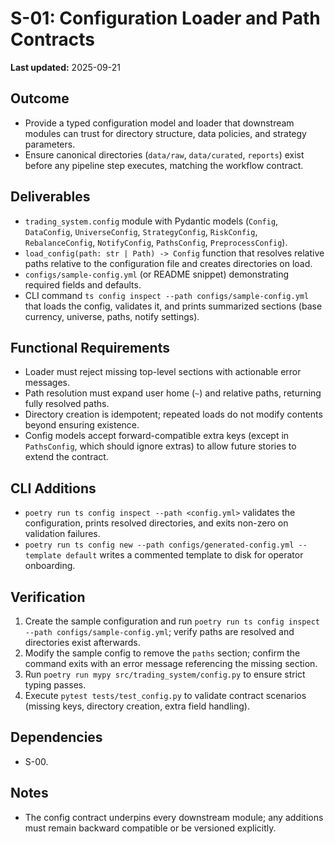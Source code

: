# S-01: Configuration Loader and Path Contracts

**Last updated:** 2025-09-21

## Outcome
- Provide a typed configuration model and loader that downstream modules can trust for directory structure, data policies, and strategy parameters.
- Ensure canonical directories (`data/raw`, `data/curated`, `reports`) exist before any pipeline step executes, matching the workflow contract.

## Deliverables
- `trading_system.config` module with Pydantic models (`Config`, `DataConfig`, `UniverseConfig`, `StrategyConfig`, `RiskConfig`, `RebalanceConfig`, `NotifyConfig`, `PathsConfig`, `PreprocessConfig`).
- `load_config(path: str | Path) -> Config` function that resolves relative paths relative to the configuration file and creates directories on load.
- `configs/sample-config.yml` (or README snippet) demonstrating required fields and defaults.
- CLI command `ts config inspect --path configs/sample-config.yml` that loads the config, validates it, and prints summarized sections (base currency, universe, paths, notify settings).

## Functional Requirements
- Loader must reject missing top-level sections with actionable error messages.
- Path resolution must expand user home (`~`) and relative paths, returning fully resolved paths.
- Directory creation is idempotent; repeated loads do not modify contents beyond ensuring existence.
- Config models accept forward-compatible extra keys (except in `PathsConfig`, which should ignore extras) to allow future stories to extend the contract.

## CLI Additions
- `poetry run ts config inspect --path <config.yml>` validates the configuration, prints resolved directories, and exits non-zero on validation failures.
- `poetry run ts config new --path configs/generated-config.yml --template default` writes a commented template to disk for operator onboarding.

## Verification
1. Create the sample configuration and run `poetry run ts config inspect --path configs/sample-config.yml`; verify paths are resolved and directories exist afterwards.
2. Modify the sample config to remove the `paths` section; confirm the command exits with an error message referencing the missing section.
3. Run `poetry run mypy src/trading_system/config.py` to ensure strict typing passes.
4. Execute `pytest tests/test_config.py` to validate contract scenarios (missing keys, directory creation, extra field handling).

## Dependencies
- S-00.

## Notes
- The config contract underpins every downstream module; any additions must remain backward compatible or be versioned explicitly.

